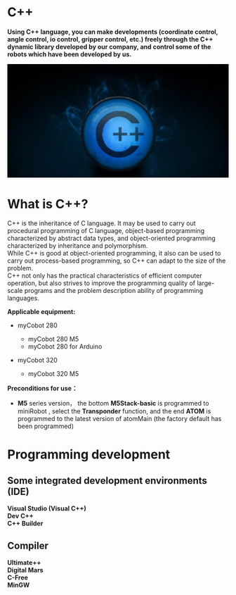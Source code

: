 # C++
**Using C++ language, you can make developments (coordinate control, angle control, io control, gripper control, etc.) freely through the C++ dynamic library developed by our company, and control some of the robots which have been developed by us.** <br>

![pic](../resourse/8-ApplicationBaseCPlus/8.0/8.0.jpg)

# What is C++?<br>
C++ is the inheritance of C language. It may be used to carry out procedural programming of C language, object-based programming characterized by abstract data types, and object-oriented programming characterized by inheritance and polymorphism.<br>
While C++ is good at object-oriented programming, it also can be used to carry out process-based programming, so C++ can adapt to the size of the problem.<br>
C++ not only has the practical characteristics of efficient computer operation, but also strives to improve the programming quality of large-scale programs and the problem description ability of programming languages.<br>

**Applicable equipment:**

- myCobot 280
  - myCobot 280 M5
  - myCobot 280 for Arduino <br>
  
- myCobot 320
  - myCobot 320 M5 <br>


**Preconditions for use：**

- **M5** series version， the bottom **M5Stack-basic** is programmed to miniRobot , select the  **Transponder** function, and the end **ATOM** is programmed to the latest version of atomMain (the factory default has been programmed)


# Programming development
## Some integrated development environments (IDE)
**Visual Studio (Visual C++)**<br> 
**Dev C++** <br> 
**C++ Builder**<br> 

## Compiler
**Ultimate++** <br> 
**Digital Mars** <br> 
**C-Free**<br> 
**MinGW**<br> 

